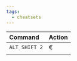 ```yaml
---
tags:
  - cheatsets
---
```

| Command       | Action |
| :------------ | :----- |
| `ALT SHIFT 2` | €      |
|               |        |

